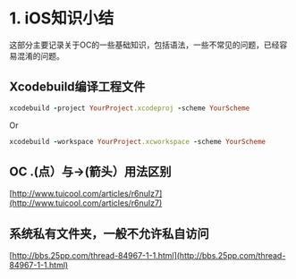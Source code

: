 # 1. iOS知识小结

这部分主要记录关于OC的一些基础知识，包括语法，一些不常见的问题，已经容易混淆的问题。

## Xcodebuild编译工程文件

```ruby
xcodebuild -project YourProject.xcodeproj -scheme YourScheme
```

Or

```ruby
xcodebuild -workspace YourProject.xcworkspace -scheme YourScheme
```

## OC .\(点）与-&gt;\(箭头）用法区别

[http://www.tuicool.com/articles/r6nuIz7](http://www.tuicool.com/articles/r6nuIz7)

## 系统私有文件夹，一般不允许私自访问

[http://bbs.25pp.com/thread-84967-1-1.html](http://bbs.25pp.com/thread-84967-1-1.html)


